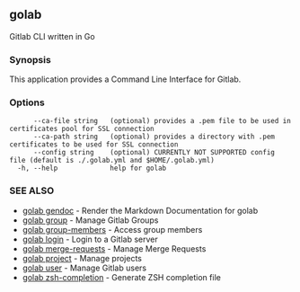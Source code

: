 ## golab

Gitlab CLI written in Go

### Synopsis


This application provides a Command Line Interface for Gitlab.

### Options

```
      --ca-file string   (optional) provides a .pem file to be used in certificates pool for SSL connection
      --ca-path string   (optional) provides a directory with .pem certificates to be used for SSL connection
      --config string    (optional) CURRENTLY NOT SUPPORTED config file (default is ./.golab.yml and $HOME/.golab.yml)
  -h, --help             help for golab
```

### SEE ALSO
* [golab gendoc](golab_gendoc.md)	 - Render the Markdown Documentation for golab
* [golab group](golab_group.md)	 - Manage Gitlab Groups
* [golab group-members](golab_group-members.md)	 - Access group members
* [golab login](golab_login.md)	 - Login to a Gitlab server
* [golab merge-requests](golab_merge-requests.md)	 - Manage Merge Requests
* [golab project](golab_project.md)	 - Manage projects
* [golab user](golab_user.md)	 - Manage Gitlab users
* [golab zsh-completion](golab_zsh-completion.md)	 - Generate ZSH completion file

